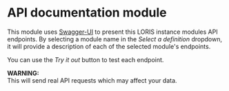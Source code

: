 # API documentation module

This module uses [Swagger-UI](https://swagger.io/tools/swagger-ui/) to present 
this LORIS instance modules API endpoints. By selecting a module name in the 
*Select a definition* dropdown, it will provide a description of each of the selected 
module's endpoints.

You can use the *Try it out* button to test each endpoint.

**WARNING:**  
This will send real API requests which may affect your data.
